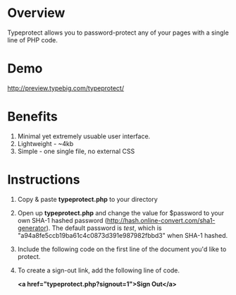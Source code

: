 Overview
===========

Typeprotect allows you to password-protect any of your pages with a single line of PHP code. 


Demo
===========
http://preview.typebig.com/typeprotect/

Benefits
===========
1. Minimal yet extremely usuable user interface. 
2. Lightweight - ~4kb
3. Simple - one single file, no external CSS


Instructions
===========
1. Copy & paste <strong>typeprotect.php</strong> to your directory
2. Open up <strong>typeprotect.php</strong> and change the value for $password to your own SHA-1 hashed password (http://hash.online-convert.com/sha1-generator). The default password is <em>test</em>, which is "a94a8fe5ccb19ba61c4c0873d391e987982fbbd3" when SHA-1 hashed. 

3. Include the following code on the first line of the document you'd like to protect.

	<strong><?php require('typeprotect.php'); ?></strong>

4. To create a sign-out link, add the following line of code. 
 
	<strong>&lt;a href="typeprotect.php?signout=1"&gt;Sign Out&lt;/a&gt;</strong>
